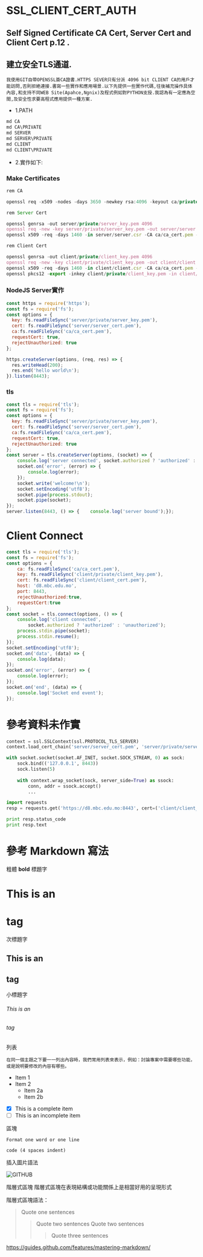 # SSL_CLIENT_CERT_AUTH

## Self Signed Certificate CA Cert, Server Cert and Client Cert p.12 .
## 建立安全TLS通道.

    我使用GIT自帶OPENSSL簽CA證書.HTTPS SEVER只有分派 4096 bit CLIENT CA的用戶才能訪問,否則拒絶連接.書寫一些實作和應用場景.以下先提供一些實作代碼,往後補充操作具体內容,和支持不同WEB Site(Apahce,Ngnix)及程式例如對PYTHON支授.我認為有一定應為空間,及安全性求要高程式應用提供一種方案.

* 1.PATH
```js
md CA
md CA\PRIVATE
md SERVER
md SERVER\PRIVATE
md CLIENT
md CLIENT\PRIVATE
```
* 2.實作如下:
### Make Certificates
```js
rem CA

openssl req -x509 -nodes -days 3650 -newkey rsa:4096 -keyout ca/private/ca_key.pem -out ca/ca_cert.pem -subj "/C=CN/ST=MACAU State/L=MACAU City/O=MBC EDU./CN=ca.mbc.edu.mo"

rem Server Cert

openssl genrsa -out server/private/server_key.pem 4096
openssl req -new -key server/private/server_key.pem -out server/server.csr -config ssl.conf 
openssl x509 -req -days 1460 -in server/server.csr -CA ca/ca_cert.pem -CAkey ca/private/ca_key.pem -CAcreateserial -out server/server_cert.pem -extensions v3_req -extfile ssl.conf

rem Client Cert

openssl genrsa -out client/private/client_key.pem 4096
openssl req -new -key client/private/client_key.pem -out client/client.csr -subj "/C=CN/ST=MACAU State/L=MACAU City/O=MBC EDU./CN=client.d8.mbc.edu.mo"  
openssl x509 -req -days 1460 -in client/client.csr -CA ca/ca_cert.pem -CAkey ca/private/ca_key.pem -CAcreateserial -out client/client_cert.pem -extfile client_cert_ext.cnf
openssl pkcs12 -export -inkey client/private/client_key.pem -in client/client_cert.pem -out clientd8.p12
```

### NodeJS Server實作
```js
const https = require('https');
const fs = require('fs');
const options = {
  key: fs.readFileSync('server/private/server_key.pem'),
  cert: fs.readFileSync('server/server_cert.pem'),
  ca:fs.readFileSync('ca/ca_cert.pem'),
  requestCert: true, 
  rejectUnauthorized: true
};

https.createServer(options, (req, res) => {
  res.writeHead(200);
  res.end('hello world\n');
}).listen(8443); 

```
### tls
```js
const tls = require('tls');
const fs = require('fs');
const options = {
  key: fs.readFileSync('server/private/server_key.pem'),
  cert: fs.readFileSync('server/server_cert.pem'),
  ca:fs.readFileSync('ca/ca_cert.pem'),
  requestCert: true, 
  rejectUnauthorized: true
};
const server = tls.createServer(options, (socket) => {
    console.log('server connected', socket.authorized ? 'authorized' : 'unauthorized');    
    socket.on('error', (error) => {
        console.log(error);
    });
    socket.write('welcome!\n');
    socket.setEncoding('utf8');
    socket.pipe(process.stdout);
    socket.pipe(socket);
});
server.listen(8443, () => {    console.log('server bound');});
```
# Client Connect
```js
const tls = require('tls');
const fs = require('fs');
const options = {
    ca: fs.readFileSync('ca/ca_cert.pem'),
    key: fs.readFileSync('client/private/client_key.pem'),
    cert: fs.readFileSync('client/client_cert.pem'),
    host: 'd8.mbc.edu.mo',
    port: 8443,
    rejectUnauthorized:true,
    requestCert:true
};
const socket = tls.connect(options, () => {
    console.log('client connected', 
        socket.authorized ? 'authorized' : 'unauthorized');
    process.stdin.pipe(socket);
    process.stdin.resume();
});
socket.setEncoding('utf8');
socket.on('data', (data) => {
    console.log(data);
});
socket.on('error', (error) => {
    console.log(error);
});
socket.on('end', (data) => {
    console.log('Socket end event');
});
```
# 參考資料未作實
```python
context = ssl.SSLContext(ssl.PROTOCOL_TLS_SERVER)
context.load_cert_chain('server/server_cert.pem', 'server/private/server_key.pem')

with socket.socket(socket.AF_INET, socket.SOCK_STREAM, 0) as sock:
    sock.bind(('127.0.0.1', 8443))
    sock.listen(5)
    
    with context.wrap_socket(sock, server_side=True) as ssock:
        conn, addr = ssock.accept()
        ...

import requests
resp = requests.get('https://d8.mbc.edu.mo:8443', cert=('client/client_cert.pem', 'client/private/client_key.pem'))

print resp.status_code
print resp.text
```
# 參考 Markdown 寫法
粗體
**bold**
標題字
# This is an <h1> tag
次標題字
## This is an <h2> tag
小標題字
###### This is an <h6> tag

列表

    在同一個主題之下要一一列出內容時，我們常用列表來表示，例如：討論專案中需要哪些功能，或是說明要修改的內容有哪些。

* Item 1
* Item 2
  * Item 2a
  * Item 2b
- [x] This is a complete item
- [ ] This is an incomplete item

區塊

`Format one word or one line`

    code (4 spaces indent)

插入圖片語法

![GITHUB]( http://icoffeebread.appspot.com/static/logo.PNG "coffee bread")

階層式區塊
   階層式區塊在表現結構或功能關係上是相當好用的呈現形式

階層式區塊語法：

> Quote one sentences
>>Quote two sentences
>>Quote two sentences
>>>Quote three sentences

https://guides.github.com/features/mastering-markdown/
